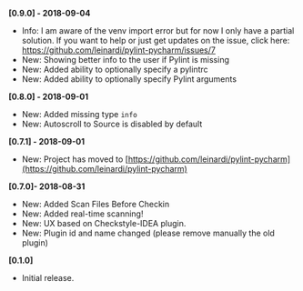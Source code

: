 **[0.9.0] - 2018-09-04**
 - Info: I am aware of the venv import error but for now I only have a partial solution. If you want to help or just get updates on the issue, click here: https://github.com/leinardi/pylint-pycharm/issues/7
 - New: Showing better info to the user if Pylint is missing
 - New: Added ability to optionally specify a pylintrc
 - New: Added ability to optionally specify Pylint arguments

**[0.8.0] - 2018-09-01**
 - New: Added missing type `info`
 - New: Autoscroll to Source is disabled by default

**[0.7.1] - 2018-09-01**
 - New: Project has moved to [https://github.com/leinardi/pylint-pycharm](https://github.com/leinardi/pylint-pycharm)

**[0.7.0]- 2018-08-31**
 - New: Added Scan Files Before Checkin
 - New: Added real-time scanning!
 - New: UX based on Checkstyle-IDEA plugin.
 - New: Plugin id and name changed (please remove manually the old plugin)

**[0.1.0]**
 - Initial release.
